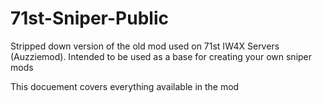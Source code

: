 # 71st-Sniper-Public
Stripped down version of the old mod used on 71st IW4X Servers (Auzziemod). Intended to be used as a base for creating your own sniper mods

This docuement covers everything available in the mod 
